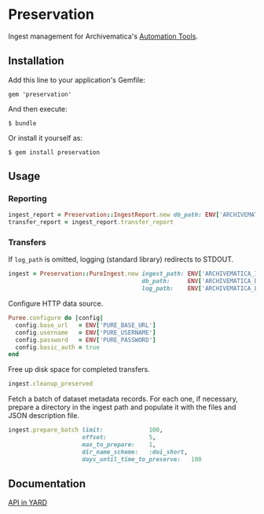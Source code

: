 # Preservation

Ingest management for Archivematica's [Automation Tools](https://github.com/artefactual/automation-tools).

## Installation

Add this line to your application's Gemfile:

    gem 'preservation'

And then execute:

    $ bundle

Or install it yourself as:

    $ gem install preservation

## Usage

### Reporting
```ruby
ingest_report = Preservation::IngestReport.new db_path: ENV['ARCHIVEMATICA_DB_PATH']
transfer_report = ingest_report.transfer_report
```

### Transfers
If ```log_path``` is omitted, logging (standard library) redirects to STDOUT.

```ruby
ingest = Preservation::PureIngest.new ingest_path: ENV['ARCHIVEMATICA_INGEST_PATH'],
                                      db_path:     ENV['ARCHIVEMATICA_DB_PATH'],
                                      log_path:    ENV['ARCHIVEMATICA_LOG_PATH']
```

Configure HTTP data source.

```ruby
Puree.configure do |config|
  config.base_url   = ENV['PURE_BASE_URL']
  config.username   = ENV['PURE_USERNAME']
  config.password   = ENV['PURE_PASSWORD']
  config.basic_auth = true
end
```

Free up disk space for completed transfers.

```ruby
ingest.cleanup_preserved
```

Fetch a batch of dataset metadata records. For each one, if necessary, prepare
a directory in the ingest path and populate it with the files and JSON description file.

```ruby
ingest.prepare_batch limit:             100,
                     offset:            5,
                     max_to_prepare:    1,
                     dir_name_scheme:   :doi_short,
                     days_until_time_to_preserve:   100
```

## Documentation
[API in YARD](http://www.rubydoc.info/gems/preservation)